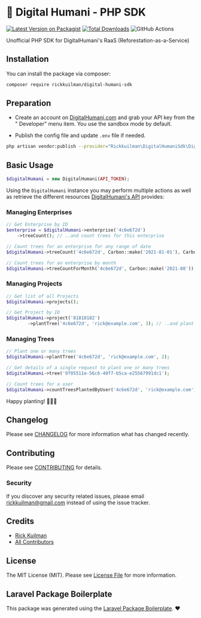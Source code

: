 # 🌲 Digital Humani - PHP SDK 

[![Latest Version on Packagist](https://img.shields.io/packagist/v/rickkuilman/digital-humani-sdk.svg?style=flat-square)](https://packagist.org/packages/rickkuilman/digital-humani-sdk)
[![Total Downloads](https://img.shields.io/packagist/dt/rickkuilman/digital-humani-sdk.svg?style=flat-square)](https://packagist.org/packages/rickkuilman/digital-humani-sdk)
![GitHub Actions](https://github.com/rickkuilman/digital-humani-sdk/actions/workflows/main.yml/badge.svg)

Unofficial PHP SDK for DigitalHumani's RaaS (Reforestation-as-a-Service)

## Installation

You can install the package via composer:

```bash
composer require rickkuilman/digital-humani-sdk
```

## Preparation

- Create an account on [DigitalHumani,com](https://my.digitalhumani.com/register) and grab your API key from the "
  Developer" menu item. You use the sandbox mode by default.

- Publish the config file and update `.env` file if needed.

```bash
php artisan vendor:publish --provider="Rickkuilman\DigitalHumaniSdk\DigitalHumaniServiceProvider" --tag=config
```

## Basic Usage

```php
$digitalHumani = new DigitalHumani(API_TOKEN);
```

Using the `DigitalHumani` instance you may perform multiple actions as well as retrieve the different
resources [DigitalHumani's API](https://digitalhumani.com/docs/) provides:

### Managing Enterprises

```php
// Get Enterprise by ID
$enterprise = $digitalHumani->enterprise('4c6e672d')
    ->treeCount(); // ..and count trees for this enterprise

// Count trees for an enterprise for any range of date
$digitalHumani->treeCount('4c6e672d', Carbon::make('2021-01-01'), Carbon::make('2022-01-01'));

// Count trees for an enterprise by month
$digitalHumani->treeCountForMonth('4c6e672d', Carbon::make('2021-08'));
```

### Managing Projects

```php
// Get list of all Projects
$digitalHumani->projects();

// Get Project by ID
$digitalHumani->project('81818182')
        ->plantTree('4c6e672d', 'rick@example.com', 3); // ..and plant tree
```

### Managing Trees

```php
// Plant one or many trees
$digitalHumani->plantTree('4c6e672d', 'rick@example.com', 2);

// Get details of a single request to plant one or many trees
$digitalHumani->tree('9f05511e-56c6-40f7-b5ca-e25567991dc1');

// Count trees for a user
$digitalHumani->countTreesPlantedByUser('4c6e672d', 'rick@example.com');
```

Happy planting! 🌳🌳🌳

## Changelog

Please see [CHANGELOG](CHANGELOG.md) for more information what has changed recently.

## Contributing

Please see [CONTRIBUTING](CONTRIBUTING.md) for details.

### Security

If you discover any security related issues, please email rickkuilman@gmail.com instead of using the issue tracker.

## Credits

- [Rick Kuilman](https://github.com/rickkuilman)
- [All Contributors](../../contributors)

## License

The MIT License (MIT). Please see [License File](LICENSE.md) for more information.

## Laravel Package Boilerplate

This package was generated using the [Laravel Package Boilerplate](https://laravelpackageboilerplate.com). ❤️
